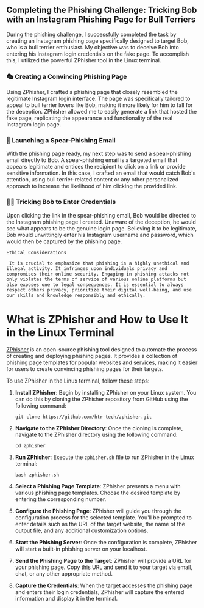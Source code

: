 
## Completing the Phishing Challenge: Tricking Bob with an Instagram Phishing Page for Bull Terriers

During the phishing challenge, I successfully completed the task by creating an Instagram phishing page specifically designed to target Bob, who is a bull terrier enthusiast. My objective was to deceive Bob into entering his Instagram login credentials on the fake page. To accomplish this, I utilized the powerful ZPhisher tool in the Linux terminal.

### 🎭 Creating a Convincing Phishing Page

Using ZPhisher, I crafted a phishing page that closely resembled the legitimate Instagram login interface. The page was specifically tailored to appeal to bull terrier lovers like Bob, making it more likely for him to fall for the deception. ZPhisher allowed me to easily generate a link that hosted the fake page, replicating the appearance and functionality of the real Instagram login page.

### 📧 Launching a Spear-Phishing Email

With the phishing page ready, my next step was to send a spear-phishing email directly to Bob. A spear-phishing email is a targeted email that appears legitimate and entices the recipient to click on a link or provide sensitive information. In this case, I crafted an email that would catch Bob's attention, using bull terrier-related content or any other personalized approach to increase the likelihood of him clicking the provided link.

### 🕵️‍♂️ Tricking Bob to Enter Credentials

Upon clicking the link in the spear-phishing email, Bob would be directed to the Instagram phishing page I created. Unaware of the deception, he would see what appears to be the genuine login page. Believing it to be legitimate, Bob would unwittingly enter his Instagram username and password, which would then be captured by the phishing page.


```
Ethical Considerations

 It is crucial to emphasize that phishing is a highly unethical and illegal activity. It infringes upon individuals privacy and compromises their online security. Engaging in phishing attacks not only violates the terms of service of various online platforms but also exposes one to legal consequences. It is essential to always respect others privacy, prioritize their digital well-being, and use our skills and knowledge responsibly and ethically.
```


# What is ZPhisher and How to Use It in the Linux Terminal

[ZPhisher](https://github.com/htr-tech/zphisher) is an open-source phishing tool designed to automate the process of creating and deploying phishing pages. It provides a collection of phishing page templates for popular websites and services, making it easier for users to create convincing phishing pages for their targets.

To use ZPhisher in the Linux terminal, follow these steps:

1. **Install ZPhisher**: Begin by installing ZPhisher on your Linux system. You can do this by cloning the ZPhisher repository from GitHub using the following command:
   ```
   git clone https://github.com/htr-tech/zphisher.git
   ```

2. **Navigate to the ZPhisher Directory**: Once the cloning is complete, navigate to the ZPhisher directory using the following command:
   ```
   cd zphisher
   ```

3. **Run ZPhisher**: Execute the `zphisher.sh` file to run ZPhisher in the Linux terminal:
   ```
   bash zphisher.sh
   ```

4. **Select a Phishing Page Template**: ZPhisher presents a menu with various phishing page templates. Choose the desired template by entering the corresponding number.

5. **Configure the Phishing Page**: ZPhisher will guide you through the configuration process for the selected template. You'll be prompted to enter details such as the URL of the target website, the name of the output file, and any additional customization options.

6. **Start the Phishing Server**: Once the configuration is complete, ZPhisher will start a built-in phishing server on your localhost.

7. **Send the Phishing Page to the Target**: ZPhisher will provide a URL for your phishing page. Copy this URL and send it to your target via email, chat, or any other appropriate method.

8. **Capture the Credentials**: When the target accesses the phishing page and enters their login credentials, ZPhisher will capture the entered information and display it in the terminal.

```Disclaimer: This  is a fictional example and does not promote or encourage any illegal or unethical activities, including phishing. It is intended for educational purposes only to raise awareness about the risks associated with phishing and the importance of ethical conduct in cybersecurity.
```
